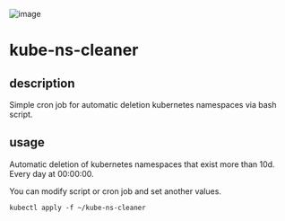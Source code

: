 ![image](https://user-images.githubusercontent.com/40491079/93712746-651c3100-fb60-11ea-89e9-4c207f7db7ef.png)

# kube-ns-cleaner

## description

Simple cron job for automatic deletion kubernetes namespaces via bash script.

## usage

Automatic deletion of kubernetes namespaces that exist more than 10d.
Every day at 00:00:00.

You can modify script or cron job and set another values.

`kubectl apply -f ~/kube-ns-cleaner`
